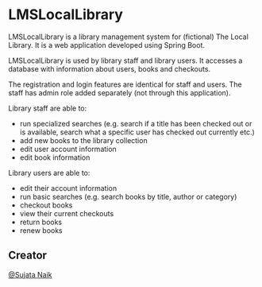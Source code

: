 # LMSLocalLibrary

LMSLocalLibrary is a library management system for (fictional) The Local Library. 
It is a web application developed using Spring Boot.

LMSLocalLibrary is used by library staff and library users. It accesses a database with 
information about users, books and checkouts.

The registration and login features are identical for staff and users. The staff has admin 
role added separately (not through this application).

Library staff are able to:
- run specialized searches (e.g. search if a title has been checked out or is available, search 
what a specific user has checked out currently etc.)
- add new books to the library collection
- edit user account information
- edit book information

Library users are able to:
- edit their account information
- run basic searches (e.g. search books by title, author or category)
- checkout books
- view their current checkouts
- return books
- renew books


## Creator
[@Sujata Naik](https://github.com/sujatanaik530/TEKsystemsJD_Capstone_LMS)

